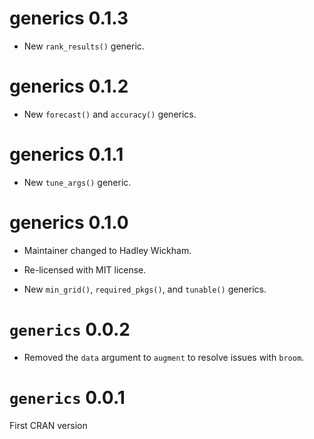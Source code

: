 # generics 0.1.3

* New `rank_results()` generic.

# generics 0.1.2

* New `forecast()` and `accuracy()` generics.

# generics 0.1.1

* New `tune_args()` generic.

# generics 0.1.0

* Maintainer changed to Hadley Wickham.

* Re-licensed with MIT license.

* New `min_grid()`, `required_pkgs()`, and `tunable()` generics.

# `generics` 0.0.2

* Removed the `data` argument to `augment` to resolve issues with `broom`. 

# `generics` 0.0.1

First CRAN version
